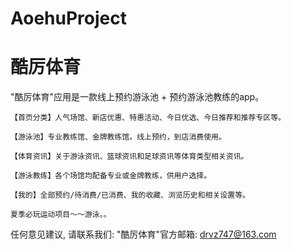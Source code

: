 # AoehuProject
# 酷厉体育

  "酷厉体育"应用是一款线上预约游泳池 + 预约游泳池教练的app。
    
    【首页分类】人气场馆、新店优惠、特惠活动、今日优选、今日推荐和推荐专区等。
    
    【游泳池】专业教练馆、金牌教练馆。线上预约，到店消费使用。
    
    【体育资讯】关于游泳资讯、篮球资讯和足球资讯等体育类型相关资讯。
    
    【游泳教练】各个场馆均配备专业或金牌教练，供用户选择。
    
    【我的】全部预约/待消费/已消费、我的收藏、浏览历史和相关设置等。

    夏季必玩运动项目～～游泳。。

   任何意见建议, 请联系我们: 
   "酷厉体育"官方邮箱: drvz747@163.com
